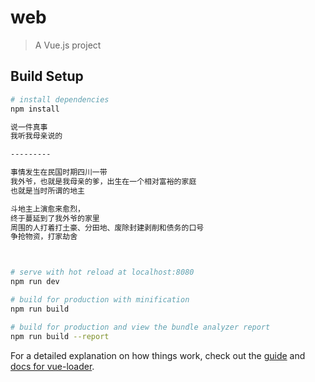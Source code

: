 # web

> A Vue.js project

## Build Setup

``` bash
# install dependencies
npm install

说一件真事
我听我母亲说的

---------

事情发生在民国时期四川一带
我外爷，也就是我母亲的爹，出生在一个相对富裕的家庭
也就是当时所谓的地主

斗地主上演愈来愈烈，
终于蔓延到了我外爷的家里
周围的人打着打土豪、分田地、废除封建剥削和债务的口号
争抢物资，打家劫舍



# serve with hot reload at localhost:8080
npm run dev

# build for production with minification
npm run build

# build for production and view the bundle analyzer report
npm run build --report
```

For a detailed explanation on how things work, check out the [guide](http://vuejs-templates.github.io/webpack/) and [docs for vue-loader](http://vuejs.github.io/vue-loader).
